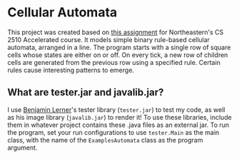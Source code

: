 # Cellular Automata

This project was created based on [this assignment](https://course.ccs.neu.edu/cs2510a/assignment7.html) for Northeastern's CS 2510 Accelerated course. It models simple binary rule-based cellular automata, arranged in a line. The program starts with a single row of square cells whose states are either on or off. On every tick, a new row of children cells are generated from the previous row using a specified rule. Certain rules cause interesting patterns to emerge. 

## What are tester.jar and javalib.jar?
I use [Benjamin Lerner](https://www.khoury.northeastern.edu/people/benjamin-lerner/)'s tester library (`tester.jar`) to test my code, as well as his image library (`javalib.jar`) to render it! To use these libraries, include them in whatever project contains these .java files as an external jar. To run the program, set your run configurations to use `tester.Main` as the main class, with the name of the `ExamplesAutomata` class as the program argument. 
